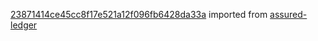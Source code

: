 [23871414ce45cc8f17e521a12f096fb6428da33a](https://github.com/insolar/assured-ledger/commit/23871414ce45cc8f17e521a12f096fb6428da33a) imported from [assured-ledger](https://github.com/insolar/assured-ledger)
